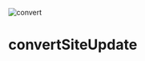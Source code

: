 ![convert](https://user-images.githubusercontent.com/76013172/204099204-f88cd535-688f-4841-ace7-ceb2bde84ef4.png)
# convertSiteUpdate
